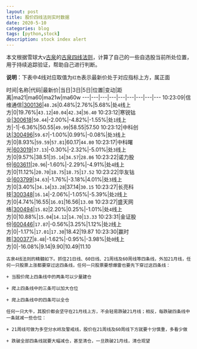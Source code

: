 ```yaml
---
layout: post
title: 股价四线法则实时数据
date: 2020-5-10
categories: blog
tags: [python,stock]
description: stock index alert
---
```



本文根据雪球大v[古泉](https://xueqiu.com/u/7148646888)的[古泉四线法则](https://xueqiu.com/7148646888/130498192)，计算了自己的一些自选股当前所处位置，用于持续追踪验证，帮助自己进行判断。

**说明**：下表中4线对应取值为`红色`表示最新价处于对应指标上方，属正面

时间|名称|代码|最新价|当日|3日|5日|位置|变动|距离|ma21|ma60|ma21w|ma60w
---|---|---|---|---|---|---|---|---
10:23:09|信维通信|[300136](https://xueqiu.com/S/SZ300136)|`48.26`|0.48%|2.76%|5.68%|处`4`线上方|0|19.76%|`43.12`|`40.04`|`42.34`|`36.40`
10:23:12|寒锐钴业|[300618](https://xueqiu.com/S/SZ300618)|`50.44`|-2.00%|-4.82%|-1.55%|处`1`线上方|-1|-6.36%|50.55|`49.99`|58.55|57.50
10:23:12|中科创达|[300496](https://xueqiu.com/S/SZ300496)|`59.67`|-1.00%|0.99%|-0.08%|处`3`线上方|0|8.93%|`59.59`|`57.81`|60.17|`44.80`
10:23:17|中科曙光|[603019](https://xueqiu.com/S/SH603019)|`37.13`|-0.30%|-2.32%|-5.01%|处`3`线上方|0|9.57%|38.51|`35.14`|`34.57`|`28.86`
10:23:22|诺力股份|[603611](https://xueqiu.com/S/SH603611)|`20.96`|-1.60%|-2.29%|-4.91%|处`4`线上方|0|11.12%|`20.70`|`18.75`|`18.75`|`17.52`
10:23:22|华友钴业|[603799](https://xueqiu.com/S/SH603799)|`34.63`|-1.76%|-3.18%|4.01%|处`3`线上方|0|3.40%|`34.14`|`33.28`|37.14|`30.15`
10:23:27|长亮科技|[300348](https://xueqiu.com/S/SZ300348)|`16.14`|-2.06%|-1.05%|-5.39%|处`2`线上方|0|4.74%|16.55|`16.01`|16.56|`13.08`
10:23:27|盛天网络|[300494](https://xueqiu.com/S/SZ300494)|`15.82`|2.20%|0.25%|-1.01%|处`4`线上方|0|10.88%|`15.04`|`14.12`|`14.70`|`13.33`
10:23:31|金证股份|[600446](https://xueqiu.com/S/SH600446)|`17.87`|-0.56%|3.25%|1.12%|处`2`线上方|0|-1.17%|`17.01`|`17.30`|18.42|19.87
10:23:30|赢时胜|[300377](https://xueqiu.com/S/SZ300377)|`8.48`|-1.62%|-0.95%|-3.98%|处`0`线上方|0|-16.08%|9.14|9.90|10.49|11.10

```
古泉4线法则的精髓如下。抓住21日线、60日线、21周线及60周线等四条线，外加21月线，任何一只股票上涨都要穿过这四条线，任何一只股票要想爆雷也要先下穿过这四条线：

+ 当股价爬上四条线中的两条可以少量建仓

+ 爬上四条线中的三条可以加大仓位

+ 爬上四条线中的四条可以全仓

任何一只大牛，其股价都会坚守在21月线上方，不会轻易跌破21月线；相反，每跌破四条线中一条就减一些仓位：

+ 21周线可做为多空分水岭及警戒线，股价在21周线及60周线下方就要十分慎重，多看少做

+ 跌破全部四条线就要大幅减仓，甚至清仓，一旦跌破21月线，清仓观望
```